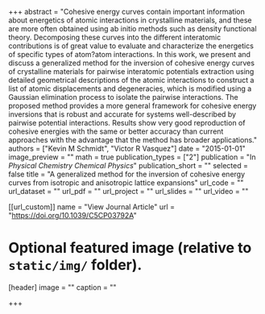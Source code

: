 +++
abstract = "Cohesive energy curves contain important information about energetics of atomic interactions in crystalline materials, and these are more often obtained using ab initio methods such as density functional theory. Decomposing these curves into the different interatomic contributions is of great value to evaluate and characterize the energetics of specific types of atom?atom interactions. In this work, we present and discuss a generalized method for the inversion of cohesive energy curves of crystalline materials for pairwise interatomic potentials extraction using detailed geometrical descriptions of the atomic interactions to construct a list of atomic displacements and degeneracies, which is modified using a Gaussian elimination process to isolate the pairwise interactions. The proposed method provides a more general framework for cohesive energy inversions that is robust and accurate for systems well-described by pairwise potential interactions. Results show very good reproduction of cohesive energies with the same or better accuracy than current approaches with the advantage that the method has broader applications."
authors = ["Kevin M Schmidt", "Victor R Vasquez"]
date = "2015-01-01"
image_preview = ""
math = true
publication_types = ["2"]
publication = "In *Physical Chemistry Chemical Physics*"
publication_short = ""
selected = false
title = "A generalized method for the inversion of cohesive energy curves from isotropic and anisotropic lattice expansions"
url_code = ""
url_dataset = ""
url_pdf = ""
url_project = ""
url_slides = ""
url_video = ""

[[url_custom]]
name = "View Journal Article"
url = "https://doi.org/10.1039/C5CP03792A"

# Optional featured image (relative to `static/img/` folder).
[header]
image = ""
caption = ""

+++

